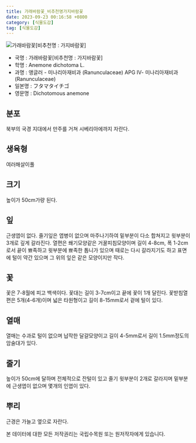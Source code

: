 ```yaml
---
title: 가래바람꽃_비추천명가지바람꽃
date: 2023-09-23 00:16:58 +0800
category: [식물도감]
tag: [식물도감]
---
```




![가래바람꽃[비추천명 : 가지바람꽃]](/fileUpload/plants/basic/Ranunculaceae/Anemone/14061/14061_20160804143503139files_th2.jpg)
- 국명 : 가래바람꽃[비추천명 : 가지바람꽃]
- 학명 : Anemone dichotoma L.
- 과명 : 앵글러 - 미나리아재비과 (Ranunculaceae) APG Ⅳ- 미나리아재비과 (Ranunculaceae)
- 일본명 : フタマタイチゴ
- 영문명 : Dichotomous anemone


## 분포
북부의 국경 지대에서 만주를 거쳐 시베리아에까지 자란다.
## 생육형
여러해살이풀 
## 크기
높이가 50cm가량 된다.
## 잎
근생엽이 없다. 줄기잎은 엽병이 없으며 마주나기하여 밑부분이 다소 합쳐지고 윗부분이 3개로 깊게 갈라진다. 열편은 쐐기모양같은 거꿀피침모양이며 길이 4-8cm, 폭 1-2cm로서 끝이 뾰족하고 윗부분에 뾰족한 톱니가 있으며 때로는 다시 갈라지기도 하고 표면에 털이 약간 있으며 그 위의 잎은 같은 모양이지만 작다.
## 꽃
꽃은 7-8월에 피고 백색이다. 꽃대는 길이 3-7cm이고 끝에 꽃이 1개 달린다. 꽃받침열편은 5개(4-6개)이며 넓은 타원형이고 길이 8-15mm로서 겉에 털이 있다.
## 열매
열매는 수과로 털이 없으며 납작한 달걀모양이고 길이 4-5mm로서 길이 1.5mm정도의 암술대가 있다.
## 줄기
높이가 50cm에 달하며 전체적으로 잔털이 있고 줄기 윗부분이 2개로 갈라지며 밑부분에 근생엽이 없으며 몇개의 인엽이 있다.
## 뿌리
근경은 가늘고 옆으로 자란다.






본 데이터에 대한 모든 저작권리는 국립수목원 또는 원저작자에게 있습니다.
